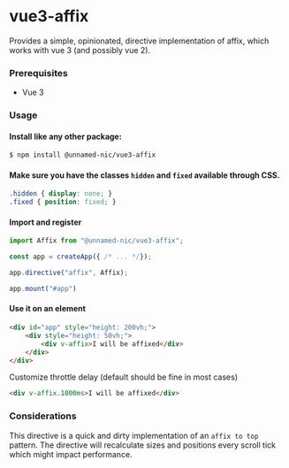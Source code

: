 # vue3-affix

Provides a simple, opinionated, directive implementation of affix, which works with vue 3 (and possibly vue 2).

### Prerequisites
* Vue 3

### Usage

#### Install like any other package:
```bash
$ npm install @unnamed-nic/vue3-affix
```

#### Make sure you have the classes `hidden` and `fixed` available through CSS.
```css
.hidden { display: none; }
.fixed { position: fixed; }
```

#### Import and register
```js
import Affix from "@unnamed-nic/vue3-affix";

const app = createApp({ /* ... */});

app.directive("affix", Affix);

app.mount("#app")
```

#### Use it on an element
```html
<div id="app" style="height: 200vh;">
    <div style="height: 50vh;">
        <div v-affix>I will be affixed</div>
    </div>
</div>
```

Customize throttle delay (default should be fine in most cases)
```html
<div v-affix.1000ms>I will be affixed</div>
```

### Considerations

This directive is a quick and dirty implementation of an `affix to top` pattern. The directive will recalculate sizes and positions every scroll tick which might impact performance.
